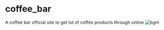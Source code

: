 # coffee_bar
A coffee bar official site to get lot of coffee products  through online
![bgm](https://user-images.githubusercontent.com/98634205/169637125-cb64684d-5ddf-4f89-a2cc-ae328ad83b94.jpg)
